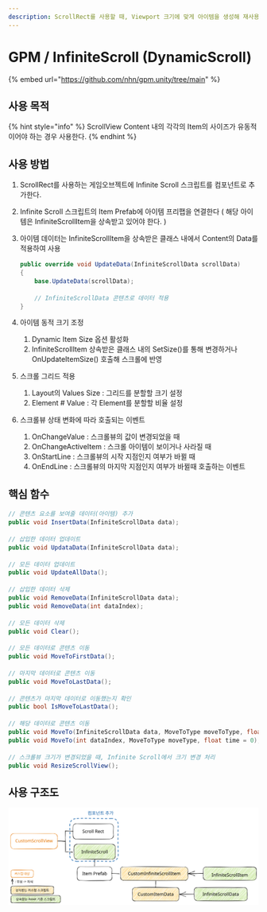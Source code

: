 ```yaml
---
description: ScrollRect를 사용할 때, Viewport 크기에 맞게 아이템을 생성해 재사용 가능
---
```


# GPM / InfiniteScroll (DynamicScroll)

{% embed url="https://github.com/nhn/gpm.unity/tree/main" %}

## 사용 목적

{% hint style="info" %}
ScrollView Content 내의 각각의 Item의 사이즈가 유동적이어야 하는 경우 사용한다.
{% endhint %}

## 사용 방법

1. ScrollRect를 사용하는 게임오브젝트에 Infinite Scroll 스크립트를 컴포넌트로 추가한다.
2. Infinite Scroll 스크립트의 Item Prefab에 아이템 프리팹을 연결한다 ( 해당 아이템은 InfiniteScrollItem을 상속받고 있어야 한다. )
3.  아이템 데이터는 InfiniteScrollItem을 상속받은 클래스 내에서 Content의 Data를 적용하여 사용

    ```csharp
    public override void UpdateData(InfiniteScrollData scrollData) 
    {
        base.UpdateData(scrollData);
        
        // InfiniteScrollData 콘텐츠로 데이터 적용
    }
    ```
4. 아이템 동적 크기 조정
   1. Dynamic Item Size 옵션 활성화
   2. InfiniteScrollItem 상속받은 클래스 내의 SetSize()를 통해 변경하거나 OnUpdateItemSize() 호출해 스크롤에 반영
5. 스크롤 그리드 적용
   1. Layout의 Values Size : 그리드를 분할할 크기 설정
   2. Element # Value : 각 Element를 분할할 비율 설정
6. 스크롤뷰 상태 변화에 따라 호출되는 이벤트
   1. OnChangeValue : 스크롤뷰의 값이 변경되었을 때
   2. OnChangeActiveItem : 스크롤 아이템이 보이거나 사라질 때
   3. OnStartLine : 스크롤뷰의 시작 지점인지 여부가 바뀔 때
   4. OnEndLine : 스크롤뷰의 마지막 지점인지 여부가 바뀔때 호출하는 이벤트

## 핵심 함수

```csharp
// 콘텐츠 요소를 보여줄 데이터(아이템) 추가
public void InsertData(InfiniteScrollData data);

// 삽입한 데이터 업데이트
public void UpdataData(InfiniteScrollData data);

// 모든 데이터 업데이트
public void UpdateAllData();

// 삽입한 데이터 삭제
public void RemoveData(InfiniteScrollData data);
public void RemoveData(int dataIndex);

// 모든 데이터 삭제
public void Clear();

// 모든 데이터로 콘텐츠 이동
public void MoveToFirstData();

// 마지막 데이터로 콘텐츠 이동
public void MoveToLastData();

// 콘텐츠가 마지막 데이터로 이동했는지 확인
public bool IsMoveToLastData();

// 해당 데이터로 콘텐츠 이동
public void MoveTo(InfiniteScrollData data, MoveToType moveToType, float time = 0);
public void MoveTo(int dataIndex, MoveToType moveType, float time = 0);

// 스크롤뷰 크기가 변경되었을 때, Infinite Scroll에서 크기 변경 처리
public void ResizeScrollView();
```

## 사용 구조도

<img src="../../gitbook/.gitbook/assets/file.excalidraw (2).svg" alt="Infinite Scroll 사용 구조도" class="gitbook-drawing">

